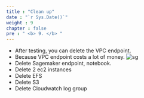 ```yaml
---
title : "Clean up"
date : "`r Sys.Date()`"
weight : 9
chapter : false
pre : " <b> 9. </b> "
---
```


* After testing, you can delete the VPC endpoint.
* Because VPC endpoint costs a lot of money.
![sg](/ws1/images/5.fwd/5.11.png)
* Delete Sagemaker endpoint, notebook.
* Delete 2 ec2 instances
* Delete EFS
* Delete S3
* Delete Cloudwatch log group